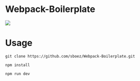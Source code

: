 # Webpack-Boilerplate

<img src="https://img.shields.io/badge/Webpack-5.22-orange">

# Usage

```shell
git clone https://github.com/sboez/Webpack-Boilerplate.git
```

```shell
npm install
```

```shell
npm run dev
```
